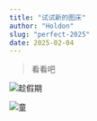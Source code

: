 ```yaml
---
title: "试试新的图床"
author: "Holdon"
slug: "perfect-2025"
date: 2025-02-04
---
```


> 看看吧


![趁假期](https://www.helloimg.com/i/2025/01/25/679499b3f14f1.jpg
)

![童](https://www.helloimg.com/i/2025/01/25/67949b2db4294.jpg
)

